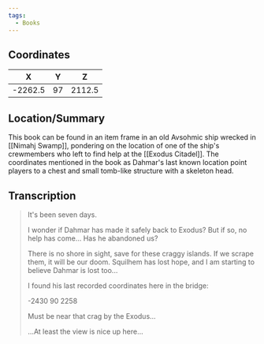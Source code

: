 ```yaml
---
tags:
  - Books
---
```


## Coordinates
|  **X**  | **Y** | **Z**  |
| :-----: | :---: | :----: |
| -2262.5 |  97   | 2112.5 |

## Location/Summary
This book can be found in an item frame in an old Avsohmic ship wrecked in [[Nimahj Swamp]], pondering on the location of one of the ship's crewmembers who left to find help at the [[Exodus Citadel]]. The coordinates mentioned in the book as Dahmar's last known location point players to a chest and small tomb-like structure with a skeleton head.

## Transcription
> It's been seven days.
>
> I wonder if Dahmar has made it safely back to Exodus? But if so, no help has come... Has he abandoned us?
>
> There is no shore in sight, save for these craggy islands. If we scrape them, it will be our doom. Squilhem has lost hope, and I am starting to believe Dahmar is lost too...
>
> I found his last recorded coordinates here in the bridge:
>
> -2430 90 2258
>
> Must be near that crag by the Exodus...
>
> ...At least the view is nice up here...


